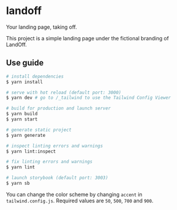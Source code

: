 # landoff

Your landing page, taking off.

This project is a simple landing page under the fictional branding of LandOff.

## Use guide

```bash
# install dependencies
$ yarn install

# serve with hot reload (default port: 3000)
$ yarn dev # go to /_tailwind to use the Tailwind Config Viewer

# build for production and launch server
$ yarn build
$ yarn start

# generate static project
$ yarn generate

# inspect linting errors and warnings
$ yarn lint:inspect

# fix linting errors and warnings
$ yarn lint

# launch storybook (default port: 3003)
$ yarn sb
```

You can change the color scheme by changing `accent` in `tailwind.config.js`.
Required values are `50`, `500`, `700` and `900`.
